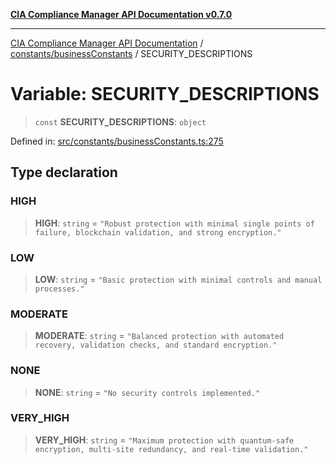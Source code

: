[**CIA Compliance Manager API Documentation v0.7.0**](../../../README.md)

***

[CIA Compliance Manager API Documentation](../../../modules.md) / [constants/businessConstants](../README.md) / SECURITY\_DESCRIPTIONS

# Variable: SECURITY\_DESCRIPTIONS

> `const` **SECURITY\_DESCRIPTIONS**: `object`

Defined in: [src/constants/businessConstants.ts:275](https://github.com/Hack23/cia-compliance-manager/blob/a904e43458f81faf7066f9da9fc149cc9f6e236d/src/constants/businessConstants.ts#L275)

## Type declaration

### HIGH

> **HIGH**: `string` = `"Robust protection with minimal single points of failure, blockchain validation, and strong encryption."`

### LOW

> **LOW**: `string` = `"Basic protection with minimal controls and manual processes."`

### MODERATE

> **MODERATE**: `string` = `"Balanced protection with automated recovery, validation checks, and standard encryption."`

### NONE

> **NONE**: `string` = `"No security controls implemented."`

### VERY\_HIGH

> **VERY\_HIGH**: `string` = `"Maximum protection with quantum-safe encryption, multi-site redundancy, and real-time validation."`

